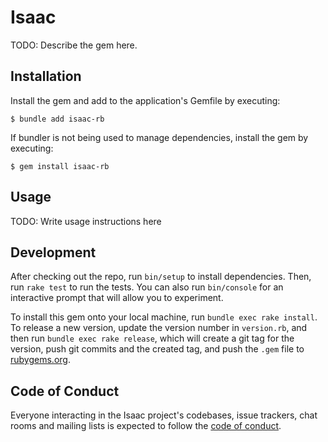 # Isaac

TODO: Describe the gem here.

## Installation

Install the gem and add to the application's Gemfile by executing:

    $ bundle add isaac-rb

If bundler is not being used to manage dependencies, install the gem by executing:

    $ gem install isaac-rb

## Usage

TODO: Write usage instructions here

## Development

After checking out the repo, run `bin/setup` to install dependencies. Then, run `rake test` to run the tests. You can also run `bin/console` for an interactive prompt that will allow you to experiment.

To install this gem onto your local machine, run `bundle exec rake install`. To release a new version, update the version number in `version.rb`, and then run `bundle exec rake release`, which will create a git tag for the version, push git commits and the created tag, and push the `.gem` file to [rubygems.org](https://rubygems.org).

## Code of Conduct

Everyone interacting in the Isaac project's codebases, issue trackers, chat rooms and mailing lists is expected to follow the [code of conduct](https://github.com/kawaii-Code/isaac-rb/blob/main/CODE_OF_CONDUCT.md).
